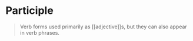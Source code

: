 # Participle

> Verb forms used primarily as [[adjective]]s, but they can also appear in verb phrases.

